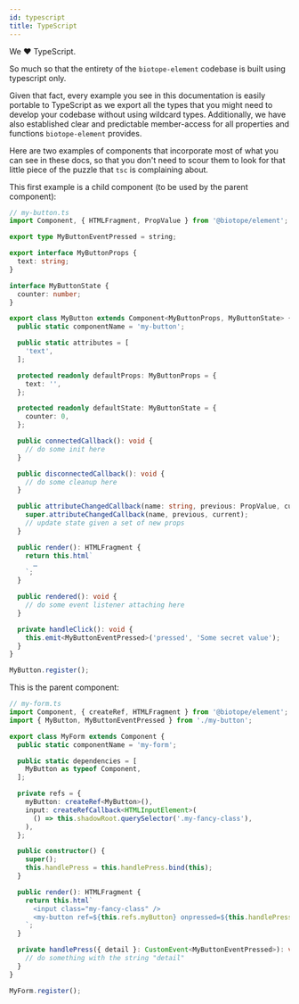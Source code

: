 ```yaml
---
id: typescript
title: TypeScript
---
```


We ❤️ TypeScript.

So much so that the entirety of the `biotope-element` codebase is built using typescript only.

Given that fact, every example you see in this documentation is easily portable to TypeScript as we
export all the types that you might need to develop your codebase without using wildcard types.
Additionally, we have also established clear and predictable member-access for all properties and
functions `biotope-element` provides.

Here are two examples of components that incorporate most of what you can see in these docs, so that
you don't need to scour them to look for that little piece of the puzzle that `tsc` is complaining
about.

This first example is a child component (to be used by the parent component):

```typescript
// my-button.ts
import Component, { HTMLFragment, PropValue } from '@biotope/element';

export type MyButtonEventPressed = string;

export interface MyButtonProps {
  text: string;
}

interface MyButtonState {
  counter: number;
}

export class MyButton extends Component<MyButtonProps, MyButtonState> {
  public static componentName = 'my-button';

  public static attributes = [
    'text',
  ];

  protected readonly defaultProps: MyButtonProps = {
    text: '',
  };

  protected readonly defaultState: MyButtonState = {
    counter: 0,
  };

  public connectedCallback(): void {
    // do some init here
  }

  public disconnectedCallback(): void {
    // do some cleanup here
  }

  public attributeChangedCallback(name: string, previous: PropValue, current: PropValue): void {
    super.attributeChangedCallback(name, previous, current);
    // update state given a set of new props
  }

  public render(): HTMLFragment {
    return this.html`
      …
    `;
  }

  public rendered(): void {
    // do some event listener attaching here
  }

  private handleClick(): void {
    this.emit<MyButtonEventPressed>('pressed', 'Some secret value');
  }
}

MyButton.register();
```

This is the parent component:

```typescript
// my-form.ts
import Component, { createRef, HTMLFragment } from '@biotope/element';
import { MyButton, MyButtonEventPressed } from './my-button';

export class MyForm extends Component {
  public static componentName = 'my-form';

  public static dependencies = [
    MyButton as typeof Component,
  ];

  private refs = {
    myButton: createRef<MyButton>(),
    input: createRefCallback<HTMLInputElement>(
      () => this.shadowRoot.querySelector('.my-fancy-class'),
    ),
  };

  public constructor() {
    super();
    this.handlePress = this.handlePress.bind(this);
  }

  public render(): HTMLFragment {
    return this.html`
      <input class="my-fancy-class" />
      <my-button ref=${this.refs.myButton} onpressed=${this.handlePress}></my-button>
    `;
  }

  private handlePress({ detail }: CustomEvent<MyButtonEventPressed>): void {
    // do something with the string "detail"
  }
}

MyForm.register();
```
